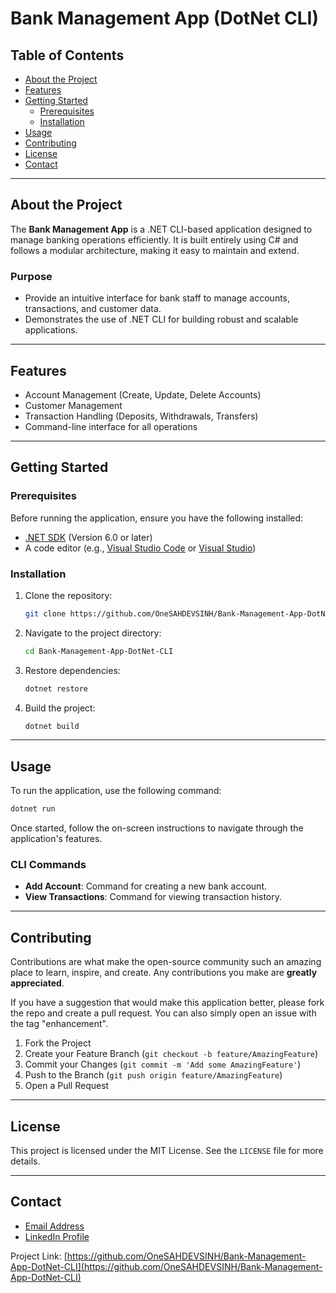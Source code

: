 # Bank Management App (DotNet CLI)

## Table of Contents
- [About the Project](#about-the-project)
- [Features](#features)
- [Getting Started](#getting-started)
  - [Prerequisites](#prerequisites)
  - [Installation](#installation)
- [Usage](#usage)
- [Contributing](#contributing)
- [License](#license)
- [Contact](#contact)

---

## About the Project

The **Bank Management App** is a .NET CLI-based application designed to manage banking operations efficiently. It is built entirely using C# and follows a modular architecture, making it easy to maintain and extend.

### Purpose
- Provide an intuitive interface for bank staff to manage accounts, transactions, and customer data.
- Demonstrates the use of .NET CLI for building robust and scalable applications.

---

## Features

- Account Management (Create, Update, Delete Accounts)
- Customer Management
- Transaction Handling (Deposits, Withdrawals, Transfers)
- Command-line interface for all operations

---

## Getting Started

### Prerequisites

Before running the application, ensure you have the following installed:
- [.NET SDK](https://dotnet.microsoft.com/download) (Version 6.0 or later)
- A code editor (e.g., [Visual Studio Code](https://code.visualstudio.com/) or [Visual Studio](https://visualstudio.microsoft.com/))

### Installation

1. Clone the repository:
   ```bash
   git clone https://github.com/OneSAHDEVSINH/Bank-Management-App-DotNet-CLI.git
   ```
2. Navigate to the project directory:
   ```bash
   cd Bank-Management-App-DotNet-CLI
   ```
3. Restore dependencies:
   ```bash
   dotnet restore
   ```
4. Build the project:
   ```bash
   dotnet build
   ```

---

## Usage

To run the application, use the following command:
```bash
dotnet run
```

Once started, follow the on-screen instructions to navigate through the application's features.

### CLI Commands
- **Add Account**: Command for creating a new bank account.
- **View Transactions**: Command for viewing transaction history.

---

## Contributing

Contributions are what make the open-source community such an amazing place to learn, inspire, and create. Any contributions you make are **greatly appreciated**.

If you have a suggestion that would make this application better, please fork the repo and create a pull request. You can also simply open an issue with the tag "enhancement".

1. Fork the Project
2. Create your Feature Branch (`git checkout -b feature/AmazingFeature`)
3. Commit your Changes (`git commit -m 'Add some AmazingFeature'`)
4. Push to the Branch (`git push origin feature/AmazingFeature`)
5. Open a Pull Request

---

## License

This project is licensed under the MIT License. See the `LICENSE` file for more details.

---

## Contact

- [Email Address](mailto:sahdevsihparmar1753@gmail.com)
- [LinkedIn Profile](https://www.linkedin.com/in/sahdevsinh-parmar)

Project Link: [https://github.com/OneSAHDEVSINH/Bank-Management-App-DotNet-CLI](https://github.com/OneSAHDEVSINH/Bank-Management-App-DotNet-CLI)
